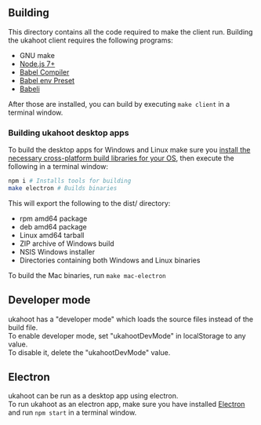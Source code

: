 ## Building
This directory contains all the code required to make the client run.
Building the ukahoot client requires the following programs:
- GNU make
- [Node.js 7+](https://nodejs.org/en/)
- [Babel Compiler](http://babeljs.io/)
- [Babel env Preset](https://github.com/babel/babel-preset-env)
- [Babeli](https://github.com/babel/babili)

After those are installed, you can build by executing `make client` in a terminal window.

### Building ukahoot desktop apps
To build the desktop apps for Windows and Linux make sure you [install the necessary cross-platform build libraries for your OS](https://github.com/electron-userland/electron-builder/wiki/Multi-Platform-Build), then execute the following in a terminal window:
```sh
npm i # Installs tools for building
make electron # Builds binaries
```
This will export the following to the dist/ directory:
- rpm amd64 package
- deb amd64 package
- Linux amd64 tarball
- ZIP archive of Windows build
- NSIS Windows installer
- Directories containing both Windows and Linux binaries

To build the Mac binaries, run `make mac-electron`

## Developer mode
ukahoot has a "developer mode" which loads the source files instead of the build file.<br>
To enable developer mode, set "ukahootDevMode" in localStorage to any value.<br>
To disable it, delete the "ukahootDevMode" value.<br>

## Electron
ukahoot can be run as a desktop app using electron.<br>
To run ukahoot as an electron app, make sure you have installed [Electron](https://electron.atom.io/) and run `npm start` in a terminal window.